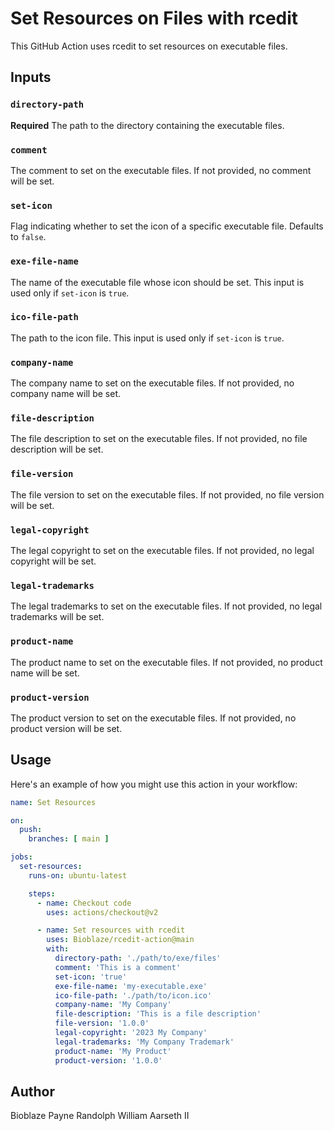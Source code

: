 # Set Resources on Files with rcedit

This GitHub Action uses rcedit to set resources on executable files.

## Inputs

### `directory-path`

**Required** The path to the directory containing the executable files.

### `comment`

The comment to set on the executable files. If not provided, no comment will be set.

### `set-icon`

Flag indicating whether to set the icon of a specific executable file. Defaults to `false`.

### `exe-file-name`

The name of the executable file whose icon should be set. This input is used only if `set-icon` is `true`.

### `ico-file-path`

The path to the icon file. This input is used only if `set-icon` is `true`.

### `company-name`

The company name to set on the executable files. If not provided, no company name will be set.

### `file-description`

The file description to set on the executable files. If not provided, no file description will be set.

### `file-version`

The file version to set on the executable files. If not provided, no file version will be set.

### `legal-copyright`

The legal copyright to set on the executable files. If not provided, no legal copyright will be set.

### `legal-trademarks`

The legal trademarks to set on the executable files. If not provided, no legal trademarks will be set.

### `product-name`

The product name to set on the executable files. If not provided, no product name will be set.

### `product-version`

The product version to set on the executable files. If not provided, no product version will be set.

## Usage

Here's an example of how you might use this action in your workflow:

```yaml
name: Set Resources

on:
  push:
    branches: [ main ]

jobs:
  set-resources:
    runs-on: ubuntu-latest

    steps:
      - name: Checkout code
        uses: actions/checkout@v2

      - name: Set resources with rcedit
        uses: Bioblaze/rcedit-action@main
        with:
          directory-path: './path/to/exe/files'
          comment: 'This is a comment'
          set-icon: 'true'
          exe-file-name: 'my-executable.exe'
          ico-file-path: './path/to/icon.ico'
          company-name: 'My Company'
          file-description: 'This is a file description'
          file-version: '1.0.0'
          legal-copyright: '2023 My Company'
          legal-trademarks: 'My Company Trademark'
          product-name: 'My Product'
          product-version: '1.0.0'
```

## Author

Bioblaze Payne
Randolph William Aarseth II
